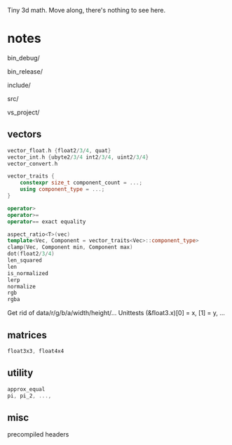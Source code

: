 Tiny 3d math. Move along, there's nothing to see here.

# notes
bin_debug/

bin_release/

include/

src/

vs_project/

## vectors
```c++
vector_float.h {float2/3/4, quat}
vector_int.h {ubyte2/3/4 int2/3/4, uint2/3/4}
vector_convert.h

vector_traits {
	constexpr size_t component_count = ...;
	using component_type = ...;
}

operator>
operator>=
operator== exact equality

aspect_ratio<T>(vec)
template<Vec, Component = vector_traits<Vec>::component_type> 
clamp(Vec, Component min, Component max)
dot(float2/3/4)
len_squared
len
is_normalized
lerp
normalize
rgb
rgba
```
Get rid of data/r/g/b/a/width/height/…
Unittests (&float3.x)[0] = x, [1] = y, ...

## matrices
```c++
float3x3, float4x4
```

## utility
```c++
approx_equal
pi, pi_2, ..., 
```

## misc
precompiled headers
